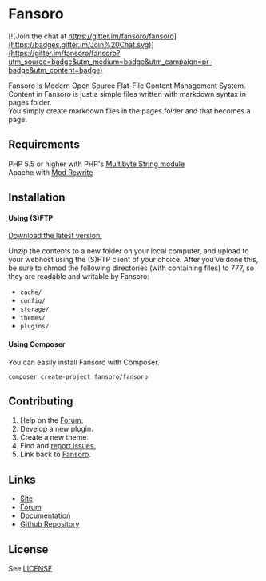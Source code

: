 # Fansoro
[![Join the chat at https://gitter.im/fansoro/fansoro](https://badges.gitter.im/Join%20Chat.svg)](https://gitter.im/fansoro/fansoro?utm_source=badge&utm_medium=badge&utm_campaign=pr-badge&utm_content=badge)

Fansoro is Modern Open Source Flat-File Content Management System.  
Content in Fansoro is just a simple files written with markdown syntax in pages folder.   
You simply create markdown files in the pages folder and that becomes a page.

## Requirements
PHP 5.5 or higher with PHP's [Multibyte String module](http://php.net/mbstring)   
Apache with [Mod Rewrite](http://httpd.apache.org/docs/current/mod/mod_rewrite.html)  

## Installation

#### Using (S)FTP

[Download the latest version.](http://fansoro.org/download)  

Unzip the contents to a new folder on your local computer, and upload to your webhost using the (S)FTP client of your choice. After you’ve done this, be sure to chmod the following directories (with containing files) to 777, so they are readable and writable by Fansoro:  
* `cache/`
* `config/`
* `storage/`
* `themes/`
* `plugins/`

#### Using Composer

You can easily install Fansoro with Composer.

```
composer create-project fansoro/fansoro
```

## Contributing
1. Help on the [Forum.](http://forum.fansoro.org)
2. Develop a new plugin.
3. Create a new theme.
4. Find and [report issues.](https://github.com/fansoro/fansoro/issues)
5. Link back to [Fansoro](http://fansoro.org).

## Links
- [Site](http://fansoro.org)
- [Forum](http://forum.fansoro.org)
- [Documentation](http://fansoro.org/documentation)
- [Github Repository](https://github.com/fansoro/fansoro)

## License
See [LICENSE](https://github.com/fansoro/fansoro/blob/master/LICENSE.md)
